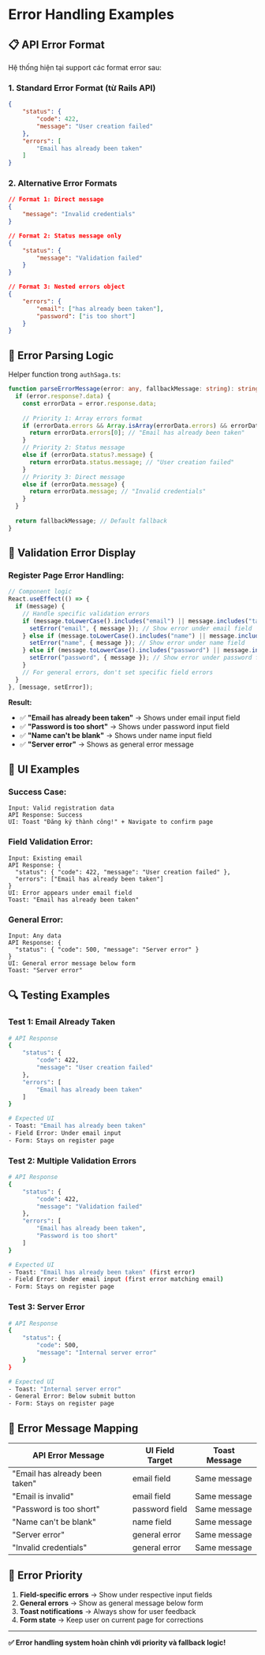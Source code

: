 # Error Handling Examples

## 📋 **API Error Format**

Hệ thống hiện tại support các format error sau:

### **1. Standard Error Format (từ Rails API)**
```json
{
    "status": {
        "code": 422,
        "message": "User creation failed"
    },
    "errors": [
        "Email has already been taken"
    ]
}
```

### **2. Alternative Error Formats**
```json
// Format 1: Direct message
{
    "message": "Invalid credentials"
}

// Format 2: Status message only
{
    "status": {
        "message": "Validation failed"
    }
}

// Format 3: Nested errors object
{
    "errors": {
        "email": ["has already been taken"],
        "password": ["is too short"]
    }
}
```

## 🔧 **Error Parsing Logic**

Helper function trong `authSaga.ts`:

```typescript
function parseErrorMessage(error: any, fallbackMessage: string): string {
  if (error.response?.data) {
    const errorData = error.response.data;
    
    // Priority 1: Array errors format
    if (errorData.errors && Array.isArray(errorData.errors) && errorData.errors.length > 0) {
      return errorData.errors[0]; // "Email has already been taken"
    } 
    // Priority 2: Status message
    else if (errorData.status?.message) {
      return errorData.status.message; // "User creation failed"
    } 
    // Priority 3: Direct message
    else if (errorData.message) {
      return errorData.message; // "Invalid credentials"
    }
  }
  
  return fallbackMessage; // Default fallback
}
```

## 🎯 **Validation Error Display**

### **Register Page Error Handling:**

```typescript
// Component logic
React.useEffect(() => {
  if (message) {
    // Handle specific validation errors
    if (message.toLowerCase().includes("email") || message.includes("taken")) {
      setError("email", { message }); // Show error under email field
    } else if (message.toLowerCase().includes("name") || message.includes("tên")) {
      setError("name", { message }); // Show error under name field
    } else if (message.toLowerCase().includes("password") || message.includes("mật khẩu")) {
      setError("password", { message }); // Show error under password field
    }
    // For general errors, don't set specific field errors
  }
}, [message, setError]);
```

**Result:**
- ✅ **"Email has already been taken"** → Shows under email input field
- ✅ **"Password is too short"** → Shows under password input field  
- ✅ **"Name can't be blank"** → Shows under name input field
- ✅ **"Server error"** → Shows as general error message

## 📱 **UI Examples**

### **Success Case:**
```
Input: Valid registration data
API Response: Success
UI: Toast "Đăng ký thành công!" + Navigate to confirm page
```

### **Field Validation Error:**
```
Input: Existing email
API Response: {
  "status": { "code": 422, "message": "User creation failed" },
  "errors": ["Email has already been taken"]
}
UI: Error appears under email field
Toast: "Email has already been taken"
```

### **General Error:**
```
Input: Any data
API Response: {
  "status": { "code": 500, "message": "Server error" }
}
UI: General error message below form
Toast: "Server error"
```

## 🔍 **Testing Examples**

### **Test 1: Email Already Taken**
```bash
# API Response
{
    "status": {
        "code": 422,
        "message": "User creation failed"
    },
    "errors": [
        "Email has already been taken"
    ]
}

# Expected UI
- Toast: "Email has already been taken"
- Field Error: Under email input
- Form: Stays on register page
```

### **Test 2: Multiple Validation Errors**
```bash
# API Response
{
    "status": {
        "code": 422,
        "message": "Validation failed"
    },
    "errors": [
        "Email has already been taken",
        "Password is too short"
    ]
}

# Expected UI
- Toast: "Email has already been taken" (first error)
- Field Error: Under email input (first error matching email)
- Form: Stays on register page
```

### **Test 3: Server Error**
```bash
# API Response
{
    "status": {
        "code": 500,
        "message": "Internal server error"
    }
}

# Expected UI
- Toast: "Internal server error"
- General Error: Below submit button
- Form: Stays on register page
```

## 🎨 **Error Message Mapping**

| API Error Message | UI Field Target | Toast Message |
|------------------|-----------------|---------------|
| "Email has already been taken" | email field | Same message |
| "Email is invalid" | email field | Same message |
| "Password is too short" | password field | Same message |
| "Name can't be blank" | name field | Same message |
| "Server error" | general error | Same message |
| "Invalid credentials" | general error | Same message |

## 🚨 **Error Priority**

1. **Field-specific errors** → Show under respective input fields
2. **General errors** → Show as general message below form
3. **Toast notifications** → Always show for user feedback
4. **Form state** → Keep user on current page for corrections

---

**✅ Error handling system hoàn chỉnh với priority và fallback logic!**